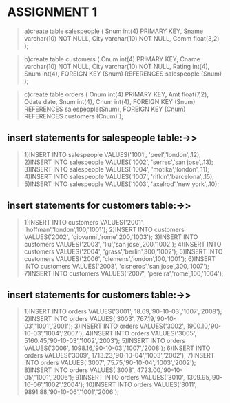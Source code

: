 # ASSIGNMENT 1


>a)create table salespeople
(
  Snum int(4) PRIMARY KEY,
  Sname varchar(10) NOT NULL,
  City varchar(10) NOT NULL,
  Comm float(3,2)
);


> b)create table customers
(
  Cnum int(4) PRIMARY KEY,
  Cname varchar(10) NOT NULL,
  City varchar(10) NOT NULL,
  Rating int(4),
  Snum int(4),
  FOREIGN KEY (Snum) REFERENCES salespeople (Snum)
);


> c)create table orders
(
  Onum int(4) PRIMARY KEY,
  Amt float(7,2),
  Odate date,
  Snum int(4),
  Cnum int(4),
  FOREIGN KEY (Snum) REFERENCES salespeople(Snum),
  FOREIGN KEY (Cnum) REFERENCES customers (Cnum)
);



## insert statements for salespeople table:->>


> 1)INSERT INTO salespeople VALUES('1001', 'peel','london',.12);
2)INSERT INTO salespeople VALUES('1002', 'serres','san jose',.13);
3)INSERT INTO salespeople VALUES('1004', 'motika','london',.11);
4)INSERT INTO salespeople VALUES('1007', 'rifkin','barcelona',.15);
5)INSERT INTO salespeople VALUES('1003', 'axelrod','new york',.10);


## insert statements for customers table:->>


> 1)INSERT INTO customers VALUES('2001', 'hoffman','london',100,'1001');
2)INSERT INTO customers VALUES('2002', 'giovanni','rome',200,'1003');
3)INSERT INTO customers VALUES('2003', 'liu','san jose',200,'1002');
4)INSERT INTO customers VALUES('2004', 'grass','berlin',300,'1002');
5)INSERT INTO customers VALUES('2006', 'clemens','london',100,'1001');
6)INSERT INTO customers VALUES('2008', 'cisneros','san jose',300,'1007');
7)INSERT INTO customers VALUES('2007', 'pereira','rome',100,'1004');


## insert statements for customers table:->>


> 1)INSERT INTO orders VALUES('3001', 18.69,'90-10-03','1007','2008');
2)INSERT INTO orders VALUES('3003', 767.19,'90-10-03','1001','2001');
3)INSERT INTO orders VALUES('3002', 1900.10,'90-10-03','1004','2007');
4)INSERT INTO orders VALUES('3005', 5160.45,'90-10-03','1002','2003');
5)INSERT INTO orders VALUES('3006', 1098.16,'90-10-03','1007','2008');
6)INSERT INTO orders VALUES('3009', 1713.23,'90-10-04','1003','2002');
7)INSERT INTO orders VALUES('3007', 75.75,'90-10-04','1003','2002');
8)INSERT INTO orders VALUES('3008', 4723.00,'90-10-05','1001','2006');
9)INSERT INTO orders VALUES('3010', 1309.95,'90-10-06','1002','2004');
10)INSERT INTO orders VALUES('3011', 9891.88,'90-10-06','1001','2006');
